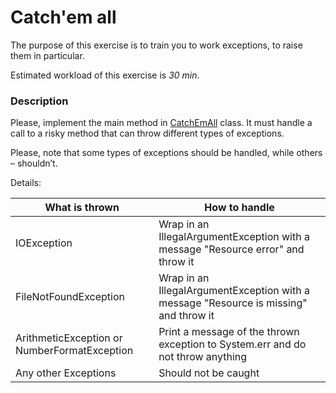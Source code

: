 # Catch'em all

The purpose of this exercise is to train you to work exceptions, to raise them in particular.

Estimated workload of this exercise is _30 min_.

### Description
Please, implement the main method in [CatchEmAll](src/main/java/com/rpam/rd/autotasks/CatchEmAll.java) class.
It must handle a call to a risky method that can throw different types of exceptions.

Please, note that some types of exceptions should be handled, while others – shouldn’t.

Details:

| What is thrown | How to handle |
| --- | --- |
| IOException | Wrap in an IllegalArgumentException with a message "Resource error" and throw it |
| FileNotFoundException | Wrap in an IllegalArgumentException with a message "Resource is missing" and throw it | 
| ArithmeticException or NumberFormatException | Print a message of the thrown exception to System.err and do not throw anything |
| Any other Exceptions | Should not be caught |